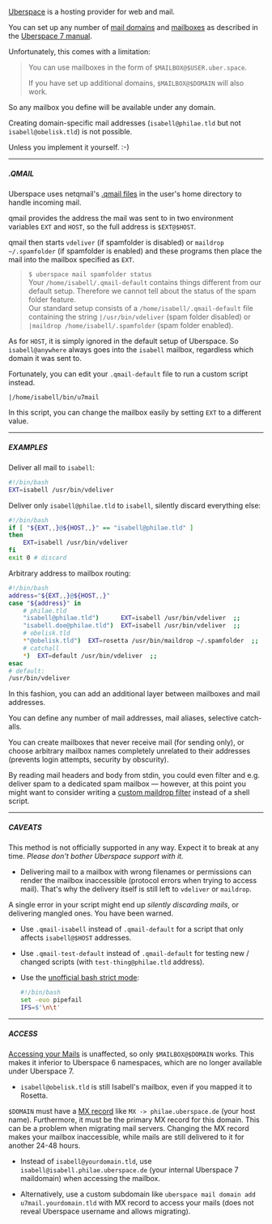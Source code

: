 [Uberspace](https://github.com/Uberspace) is a hosting provider for web and mail.

You can set up any number of [mail domains](https://manual.uberspace.de/mail-domains.html) and [mailboxes](https://manual.uberspace.de/mail-mailboxes.html) as described in the [Uberspace 7 manual](https://manual.uberspace.de).

Unfortunately, this comes with a limitation:

> You can use mailboxes in the form of `$MAILBOX@$USER.uber.space`. 
>
> If you have set up additional domains, `$MAILBOX@$DOMAIN` will also work.

So any mailbox you define will be available under any domain.

Creating domain-specific mail addresses (`isabell@philae.tld` but not `isabell@obelisk.tld`) is not possible.

Unless you implement it yourself. :-)

----

##### .QMAIL

Uberspace uses netqmail's [.qmail files](https://web.archive.org/web/20200902011211/https://wiki.uberspace.de/mail:dotqmail) in the user's home directory to handle incoming mail.

qmail provides the address the mail was sent to in two environment variables `EXT` and `HOST`, so the full address is `$EXT@$HOST`.

qmail then starts `vdeliver` (if spamfolder is disabled) or `maildrop ~/.spamfolder` (if spamfolder is enabled) and these programs then place the mail into the mailbox specified as `EXT`.

> `$ uberspace mail spamfolder status`  
> Your `/home/isabell/.qmail-default` contains things different from our default setup. Therefore we cannot tell about the status of the spam folder feature.  
> Our standard setup consists of a `/home/isabell/.qmail-default` file containing the string `|/usr/bin/vdeliver` (spam folder disabled) or `|maildrop /home/isabell/.spamfolder` (spam folder enabled).

As for `HOST`, it is simply ignored in the default setup of Uberspace. So `isabell@anywhere` always goes into the `isabell` mailbox, regardless which domain it was sent to.

Fortunately, you can edit your `.qmail-default` file to run a custom script instead.

    |/home/isabell/bin/u7mail

In this script, you can change the mailbox easily by setting `EXT` to a different value.

----

##### EXAMPLES

Deliver all mail to `isabell`:

```bash
#!/bin/bash
EXT=isabell /usr/bin/vdeliver
```
    
Deliver only `isabell@philae.tld` to `isabell`, silently discard everything else:

```bash
#!/bin/bash
if [ "${EXT,,}@${HOST,,}" == "isabell@philae.tld" ]
then
    EXT=isabell /usr/bin/vdeliver
fi
exit 0 # discard
```

Arbitrary address to mailbox routing:
  
```bash
#!/bin/bash
address="${EXT,,}@${HOST,,}"
case "${address}" in
    # philae.tld
    "isabell@philae.tld")      EXT=isabell /usr/bin/vdeliver  ;;
    "isabell.doe@philae.tld")  EXT=isabell /usr/bin/vdeliver  ;;
    # obelisk.tld
    *"@obelisk.tld")  EXT=rosetta /usr/bin/maildrop ~/.spamfolder  ;;
    # catchall
    *)  EXT=default /usr/bin/vdeliver  ;;
esac
# default:
/usr/bin/vdeliver
```

In this fashion, you can add an additional layer between mailboxes and mail addresses.

You can define any number of mail addresses, mail aliases, selective catch-alls.

You can create mailboxes that never receive mail (for sending only), or choose arbitrary mailbox names completely unrelated to their addresses (prevents login attempts, security by obscurity).

By reading mail headers and body from stdin, you could even filter and e.g. deliver spam to a dedicated spam mailbox — however, at this point you might want to consider writing a [custom maildrop filter](https://web.archive.org/web/20200902011156/https://wiki.uberspace.de/mail:maildrop) instead of a shell script.

----

##### CAVEATS

This method is not officially supported in any way. Expect it to break at any time. *Please don't bother Uberspace support with it.*

- Delivering mail to a mailbox with wrong filenames or permissions can render the mailbox inaccessible (protocol errors when trying to access mail). That's why the delivery itself is still left to `vdeliver` or `maildrop`.

A single error in your script might end up *silently discarding mails*, or delivering mangled ones. You have been warned.

- Use `.qmail-isabell` instead of `.qmail-default` for a script that only affects `isabell@$HOST` addresses.

- Use `.qmail-test-default` instead of `.qmail-default` for testing new / changed scripts (with `test-thing@philae.tld` address).
  
- Use the [unofficial bash strict mode](http://redsymbol.net/articles/unofficial-bash-strict-mode/):

  ```bash
  #!/bin/bash
  set -euo pipefail
  IFS=$'\n\t'
  ```

----

##### ACCESS

[Accessing your Mails](https://manual.uberspace.de/mail-access.html) is unaffected, so only `$MAILBOX@$DOMAIN` works. This makes it inferior to Uberspace 6 namespaces, which are no longer available under Uberspace 7.

- `isabell@obelisk.tld` is still Isabell's mailbox, even if you mapped it to Rosetta.
 
`$DOMAIN` must have a [MX record](https://en.wikipedia.org/wiki/MX_record) like `MX -> philae.uberspace.de` (your host name). Furthermore, it must be the primary MX record for this domain. This can be a problem when migrating mail servers. Changing the MX record makes your mailbox inaccessible, while mails are still delivered to it for another 24-48 hours.
    
- Instead of `isabell@yourdomain.tld`, use `isabell@isabell.philae.uberspace.de` (your internal Uberspace 7 maildomain) when accessing the mailbox.
    
- Alternatively, use a custom subdomain like `uberspace mail domain add u7mail.yourdomain.tld` with MX record to access your mails (does not reveal Uberspace username and allows migrating).
